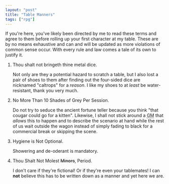```yaml
---
layout: "post"
title: "Table Manners"
tags: ["rpg"]
---
```


If you're here, you've likely been directed by me to read these terms
and agree to them before rolling up your first character at my table.
These are by no means exhaustive and can and will be updated as more
violations of common sense occur.
With every rule and law comes a tale of its own to justify it.

1. <span id="rule-1">Thou shalt not bringeth thine metal dice.</span>

   Not only are they a potential hazard to scratch a table, but I also
   lost a pair of shoes to them after finding out the four-sided dice
   are nicknamed "caltrops" for a _reason_.
   I like my shoes to at _least_ be water-resistant, thank you very much.

2. <span id="rule-2">No More Than 10 Shades of Grey Per Session.</span>

   Do not try to seduce the ancient fortune teller because you think
   "that cougar could go for a kitten".
   Likewise, I shall not stick around a <abbr title="Game-master">GM</abbr>
   that _allows_ this to happen and to describe the scenario at hand
   while the rest of us wait outside the wagon instead of simply
   fading to black for a commercial break or skipping the scene.
   
3. <span id="rule-3">Hygiene is Not Optional.</span>

   Showering and de-oderant is mandatory.

4. <span id="rule-4">Thou Shalt Not Molest ~~Minors~~, Period.</span>

   I don't care if they're fictional! Or if they're even your tablemates!
   I can **not** believe this has to be written down as a manner and
   yet here we are.

<!-- 5. <span id="rule-5"></span> -->
